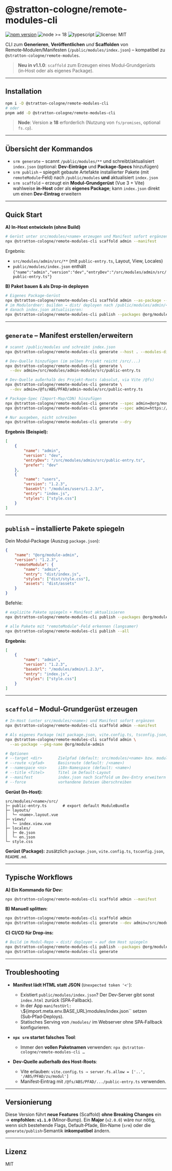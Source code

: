 # @stratton-cologne/remote-modules-cli

[![npm version](https://img.shields.io/npm/v/@stratton-cologne/remote-modules-cli.svg)](https://www.npmjs.com/package/@stratton-cologne/remote-modules-cli)
![node >= 18](https://img.shields.io/badge/node-%3E%3D18-brightgreen)
![typescript](https://img.shields.io/badge/TypeScript-ready-blue)
![license: MIT](https://img.shields.io/badge/license-MIT-lightgrey)

CLI zum **Generieren**, **Veröffentlichen** _und_ **Scaffolden** von Remote‑Modulen/Manifesten (`/public/modules/index.json`) – kompatibel zu `@stratton-cologne/remote-modules`.

> **Neu in v1.1.0**: `scaffold` zum Erzeugen eines Modul‑Grundgerüsts (in‑Host oder als eigenes Package).

---

## Installation

```bash
npm i -D @stratton-cologne/remote-modules-cli
# oder
pnpm add -D @stratton-cologne/remote-modules-cli
```

> **Node**: Version **≥ 18** erforderlich (Nutzung von `fs/promises`, optional `fs.cp`).

---

## Übersicht der Kommandos

-   `srm generate` – scannt `/public/modules/**` und schreibt/aktualisiert `index.json`
    (optional: **Dev‑Einträge** und **Package‑Specs** hinzufügen)
-   `srm publish` – spiegelt gebaute Artefakte installierter Pakete (mit `remoteModule`‑Feld) nach `/public/modules` **und** aktualisiert `index.json`
-   `srm scaffold` – erzeugt ein **Modul‑Grundgerüst** (Vue 3 + Vite) wahlweise **in‑Host** oder als **eigenes Package**; kann `index.json` direkt um einen **Dev‑Eintrag** erweitern

---

## Quick Start

**A) In‑Host entwickeln (ohne Build)**

```bash
# Gerüst unter src/modules/<name> erzeugen und Manifest sofort ergänzen
npx @stratton-cologne/remote-modules-cli scaffold admin --manifest
```

Ergebnis:

-   `src/modules/admin/src/**` (mit `public-entry.ts`, Layout, View, Locales)
-   `public/modules/index.json` enthält `{"name":"admin","version":"dev","entryDev":"/src/modules/admin/src/public-entry.ts"}`

**B) Paket bauen & als Drop‑in deployen**

```bash
# Eigenes Package-Gerüst
npx @stratton-cologne/remote-modules-cli scaffold admin --as-package --pkg-name @org/module-admin
# im Modulordner: builden → dist/ deployen nach /public/modules/admin/<version>/
# danach index.json aktualisieren:
npx @stratton-cologne/remote-modules-cli publish --packages @org/module-admin
```

---

## `generate` – Manifest erstellen/erweitern

```bash
# scannt /public/modules und schreibt index.json
npx @stratton-cologne/remote-modules-cli generate --host . --modules-dir public/modules

# Dev-Quelle hinzufügen (im selben Projekt reicht /src/...)
npx @stratton-cologne/remote-modules-cli generate \
  --dev admin=/src/modules/admin-module/src/public-entry.ts

# Dev-Quelle außerhalb des Projekt-Roots (absolut, via Vite /@fs)
npx @stratton-cologne/remote-modules-cli generate \
  --dev admin=/@fs/ABS/PFAD/admin-module/src/public-entry.ts

# Package-Spec (Import-Map/CDN) hinzufügen
npx @stratton-cologne/remote-modules-cli generate --spec admin=@org/module-admin@1.2.3
npx @stratton-cologne/remote-modules-cli generate --spec admin=https://esm.sh/@org/module-admin@1.2.3

# Nur ausgeben, nicht schreiben
npx @stratton-cologne/remote-modules-cli generate --dry
```

**Ergebnis (Beispiel):**

```json
[
    {
        "name": "admin",
        "version": "dev",
        "entryDev": "/src/modules/admin/src/public-entry.ts",
        "prefer": "dev"
    },
    {
        "name": "users",
        "version": "1.2.3",
        "baseUrl": "/modules/users/1.2.3/",
        "entry": "index.js",
        "styles": ["style.css"]
    }
]
```

---

## `publish` – installierte Pakete spiegeln

Dein Modul‑Package (Auszug `package.json`):

```json
{
    "name": "@org/module-admin",
    "version": "1.2.3",
    "remoteModule": {
        "name": "admin",
        "entry": "dist/index.js",
        "styles": ["dist/style.css"],
        "assets": "dist/assets"
    }
}
```

Befehle:

```bash
# explizite Pakete spiegeln + Manifest aktualisieren
npx @stratton-cologne/remote-modules-cli publish --packages @org/module-admin

# alle Pakete mit "remoteModule"-Feld erkennen (langsamer)
npx @stratton-cologne/remote-modules-cli publish --all
```

**Ergebnis:**

```json
[
    {
        "name": "admin",
        "version": "1.2.3",
        "baseUrl": "/modules/admin/1.2.3/",
        "entry": "index.js",
        "styles": ["style.css"]
    }
]
```

---

## `scaffold` – Modul‑Grundgerüst erzeugen

```bash
# In-Host (unter src/modules/<name>) und Manifest sofort ergänzen
npx @stratton-cologne/remote-modules-cli scaffold admin --manifest

# Als eigenes Package (mit package.json, vite.config.ts, tsconfig.json, README)
npx @stratton-cologne/remote-modules-cli scaffold admin \
  --as-package --pkg-name @org/module-admin

# Optionen
# --target <dir>       Zielpfad (default: src/modules/<name> bzw. modules/<name>)
# --route </pfad>      Basisroute (default: /<name>)
# --namespace <ns>     i18n-Namespace (default: <name>)
# --title <Titel>      Titel im Default-Layout
# --manifest           index.json nach Scaffold um Dev-Entry erweitern (nur In-Host)
# --force              vorhandene Dateien überschreiben
```

**Gerüst (In‑Host):**

```
src/modules/<name>/src/
├─ public-entry.ts       # export default ModuleBundle
├─ layouts/
│  └─ <name>.layout.vue
├─ views/
│  └─ index.view.vue
├─ locales/
│  ├─ de.json
│  └─ en.json
└─ style.css
```

**Gerüst (Package):** zusätzlich `package.json`, `vite.config.ts`, `tsconfig.json`, `README.md`.

---

## Typische Workflows

**A) Ein Kommando für Dev:**

```bash
npx @stratton-cologne/remote-modules-cli scaffold admin --manifest
```

**B) Manuell splitten:**

```bash
npx @stratton-cologne/remote-modules-cli scaffold admin
npx @stratton-cologne/remote-modules-cli generate --dev admin=/src/modules/admin/src/public-entry.ts
```

**C) CI/CD für Drop‑ins:**

```bash
# Build im Modul-Repo → dist/ deployen → auf dem Host spiegeln
npx @stratton-cologne/remote-modules-cli publish --packages @org/module-admin
npx @stratton-cologne/remote-modules-cli generate
```

---

## Troubleshooting

-   **Manifest lädt HTML statt JSON** (`Unexpected token '<'`):

    -   Existiert `public/modules/index.json`? Der Dev‑Server gibt sonst `index.html` zurück (SPA‑Fallback).
    -   In der App `manifestUrl: \`\${import.meta.env.BASE_URL}modules/index.json\`\` setzen (Sub‑Pfad‑Deploys).
    -   Statisches Serving von `/modules/` im Webserver ohne SPA‑Fallback konfigurieren.

-   **`npx srm` startet falsches Tool**:

    -   Immer den **vollen Paketnamen** verwenden: `npx @stratton-cologne/remote-modules-cli …`

-   **Dev‑Quelle außerhalb des Host‑Roots**:

    -   Vite erlauben: `vite.config.ts → server.fs.allow = ['..', '/ABS/PFAD/zu/modul']`
    -   Manifest‑Eintrag mit `/@fs/ABS/PFAD/.../public-entry.ts` verwenden.

---

## Versionierung

Diese Version führt **neue Features** (Scaffold) **ohne Breaking Changes** ein → **empfohlen: `v1.1.0`** (Minor‑Bump).
Ein **Major** (`v2.0.0`) wäre nur nötig, wenn sich bestehende Flags, Default‑Pfade, Bin‑Name (`srm`) oder die `generate/publish`‑Semantik **inkompatibel** ändern.

---

## Lizenz

MIT
